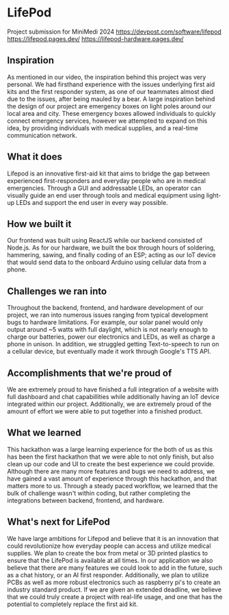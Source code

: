 # LifePod
Project submission for MiniMedi 2024
https://devpost.com/software/lifepod
https://lifepod.pages.dev/
https://lifepod-hardware.pages.dev/
## Inspiration

As mentioned in our video, the inspiration behind this project was very personal. We had firsthand experience with the issues underlying first aid kits and the first responder system, as one of our teammates almost died due to the issues, after being mauled by a bear.
A large inspiration behind the design of our project are emergency boxes on light poles around our local area and city. These emergency boxes allowed individuals to quickly connect emergency services, however we attempted to expand on this idea, by providing individuals with medical supplies, and a real-time communication network.

## What it does

Lifepod is an innovative first-aid kit that aims to bridge the gap between experienced first-responders and everyday people who are in medical emergencies. Through a GUI and addressable LEDs, an operator can visually guide an end user through tools and medical equipment using light-up LEDs and support the end user in every way possible.

## How we built it

Our frontend was built using ReactJS while our backend consisted of Node.js. As for our hardware, we built the box through hours of soldering, hammering, sawing, and finally coding of an ESP; acting as our IoT device that would send data to the onboard Arduino using cellular data from a phone.

## Challenges we ran into

Throughout the backend, frontend, and hardware development of our project, we ran into numerous issues ranging from typical development bugs to hardware limitations. For example, our solar panel would only output around ~5 watts with full daylight, which is not nearly enough to charge our batteries, power our electronics and LEDs, as well as charge a phone in unison. In addition, we struggled getting Text-to-speech to run on a cellular device, but eventually made it work through Google's TTS API. 

## Accomplishments that we're proud of

We are extremely proud to have finished a full integration of a website with full dashboard and chat capabillities while additionally having an IoT device integrated within our project. Additionally, we are extremely proud of the amount of effort we were able to put together into a finished product.

## What we learned

This hackathon was a large learning experience for the both of us as this has been the first hackathon that we were able to not only finish, but also clean up our code and UI to create the best experience we could provide. Although there are many more features and bugs we need to address, we have gained a vast amount of experience through this hackathon, and that matters more to us. Through a steady paced workflow, we learned that the bulk of challenge wasn't within coding, but rather completing the integrations between backend, frontend, and hardware.

## What's next for LifePod

We have large ambitions for Lifepod and believe that it is an innovation that could revolutionize how everyday people can access and utilize medical supplies. We plan to create the box from metal or 3D printed plastics to ensure that the LifePod is available at all times. In our application we also believe that there are many features we could look to add in the future, such as a chat history, or an AI first responder. Additionally, we plan to utilize PCBs as well as more robust electronics such as raspberry pi's to create an industry standard product. 
If we are given an extended deadline, we believe that we could truly create a project with real-life usage, and one that has the potential to completely replace the first aid kit.